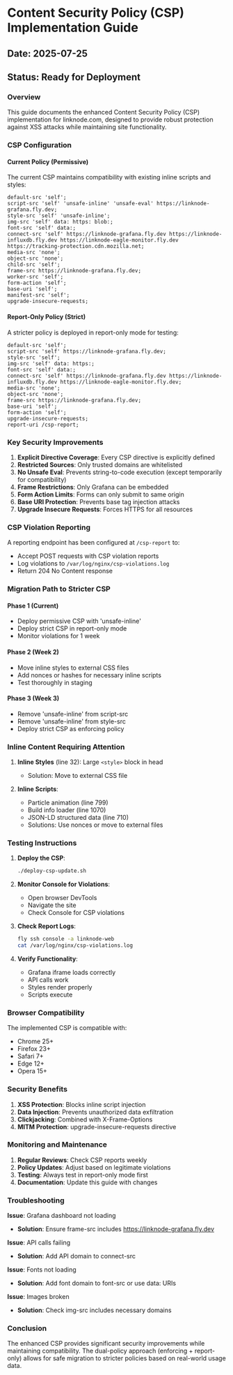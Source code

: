 # Content Security Policy (CSP) Implementation Guide

## Date: 2025-07-25
## Status: Ready for Deployment

### Overview

This guide documents the enhanced Content Security Policy (CSP) implementation for linknode.com, designed to provide robust protection against XSS attacks while maintaining site functionality.

### CSP Configuration

#### Current Policy (Permissive)
The current CSP maintains compatibility with existing inline scripts and styles:

```nginx
default-src 'self';
script-src 'self' 'unsafe-inline' 'unsafe-eval' https://linknode-grafana.fly.dev;
style-src 'self' 'unsafe-inline';
img-src 'self' data: https: blob:;
font-src 'self' data:;
connect-src 'self' https://linknode-grafana.fly.dev https://linknode-influxdb.fly.dev https://linknode-eagle-monitor.fly.dev https://tracking-protection.cdn.mozilla.net;
media-src 'none';
object-src 'none';
child-src 'self';
frame-src https://linknode-grafana.fly.dev;
worker-src 'self';
form-action 'self';
base-uri 'self';
manifest-src 'self';
upgrade-insecure-requests;
```

#### Report-Only Policy (Strict)
A stricter policy is deployed in report-only mode for testing:

```nginx
default-src 'self';
script-src 'self' https://linknode-grafana.fly.dev;
style-src 'self';
img-src 'self' data: https:;
font-src 'self' data:;
connect-src 'self' https://linknode-grafana.fly.dev https://linknode-influxdb.fly.dev https://linknode-eagle-monitor.fly.dev;
media-src 'none';
object-src 'none';
frame-src https://linknode-grafana.fly.dev;
base-uri 'self';
form-action 'self';
upgrade-insecure-requests;
report-uri /csp-report;
```

### Key Security Improvements

1. **Explicit Directive Coverage**: Every CSP directive is explicitly defined
2. **Restricted Sources**: Only trusted domains are whitelisted
3. **No Unsafe Eval**: Prevents string-to-code execution (except temporarily for compatibility)
4. **Frame Restrictions**: Only Grafana can be embedded
5. **Form Action Limits**: Forms can only submit to same origin
6. **Base URI Protection**: Prevents base tag injection attacks
7. **Upgrade Insecure Requests**: Forces HTTPS for all resources

### CSP Violation Reporting

A reporting endpoint has been configured at `/csp-report` to:
- Accept POST requests with CSP violation reports
- Log violations to `/var/log/nginx/csp-violations.log`
- Return 204 No Content response

### Migration Path to Stricter CSP

#### Phase 1 (Current)
- Deploy permissive CSP with 'unsafe-inline'
- Deploy strict CSP in report-only mode
- Monitor violations for 1 week

#### Phase 2 (Week 2)
- Move inline styles to external CSS files
- Add nonces or hashes for necessary inline scripts
- Test thoroughly in staging

#### Phase 3 (Week 3)
- Remove 'unsafe-inline' from script-src
- Remove 'unsafe-inline' from style-src
- Deploy strict CSP as enforcing policy

### Inline Content Requiring Attention

1. **Inline Styles** (line 32): Large `<style>` block in head
   - Solution: Move to external CSS file

2. **Inline Scripts**:
   - Particle animation (line 799)
   - Build info loader (line 1070)
   - JSON-LD structured data (line 710)
   - Solutions: Use nonces or move to external files

### Testing Instructions

1. **Deploy the CSP**:
   ```bash
   ./deploy-csp-update.sh
   ```

2. **Monitor Console for Violations**:
   - Open browser DevTools
   - Navigate the site
   - Check Console for CSP violations

3. **Check Report Logs**:
   ```bash
   fly ssh console -a linknode-web
   cat /var/log/nginx/csp-violations.log
   ```

4. **Verify Functionality**:
   - Grafana iframe loads correctly
   - API calls work
   - Styles render properly
   - Scripts execute

### Browser Compatibility

The implemented CSP is compatible with:
- Chrome 25+
- Firefox 23+
- Safari 7+
- Edge 12+
- Opera 15+

### Security Benefits

1. **XSS Protection**: Blocks inline script injection
2. **Data Injection**: Prevents unauthorized data exfiltration
3. **Clickjacking**: Combined with X-Frame-Options
4. **MITM Protection**: upgrade-insecure-requests directive

### Monitoring and Maintenance

1. **Regular Reviews**: Check CSP reports weekly
2. **Policy Updates**: Adjust based on legitimate violations
3. **Testing**: Always test in report-only mode first
4. **Documentation**: Update this guide with changes

### Troubleshooting

**Issue**: Grafana dashboard not loading
- **Solution**: Ensure frame-src includes https://linknode-grafana.fly.dev

**Issue**: API calls failing
- **Solution**: Add API domain to connect-src

**Issue**: Fonts not loading
- **Solution**: Add font domain to font-src or use data: URIs

**Issue**: Images broken
- **Solution**: Check img-src includes necessary domains

### Conclusion

The enhanced CSP provides significant security improvements while maintaining compatibility. The dual-policy approach (enforcing + report-only) allows for safe migration to stricter policies based on real-world usage data.